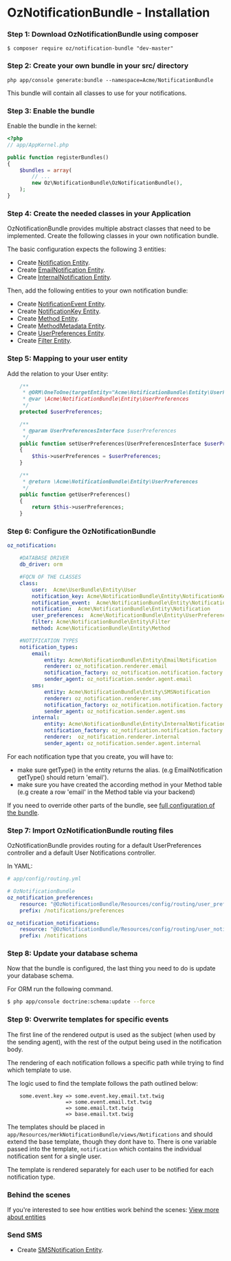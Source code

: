OzNotificationBundle - Installation
===================================

### Step 1: Download OzNotificationBundle using composer

```
$ composer require oz/notification-bundle "dev-master"
```

### Step 2: Create your own bundle in your src/ directory

````
php app/console generate:bundle --namespace=Acme/NotificationBundle
````

This bundle will contain all classes to use for your notifications.


### Step 3: Enable the bundle

Enable the bundle in the kernel:

``` php
<?php
// app/AppKernel.php

public function registerBundles()
{
    $bundles = array(
        // ...
        new Oz\NotificationBundle\OzNotificationBundle(),
    );
}
```

### Step 4: Create the needed classes in your Application

OzNotificationBundle provides multiple abstract classes that need to be
implemented. Create the following classes in your own notification bundle.

The basic configuration expects the following 3 entities:

- Create [Notification Entity](Entity/Notification.md).
- Create [EmailNotification Entity](Entity/EmailNotification.md).
- Create [InternalNotification Entity](Entity/InternalNotification.md).

Then, add the following entities to your own notification bundle:
- Create [NotificationEvent Entity](Entity/NotificationEvent.md).
- Create [NotificationKey Entity](Entity/NotificationKey.md).
- Create [Method Entity](Entity/Method.md).
- Create [MethodMetadata Entity](Entity/MethodMetadata.md).
- Create [UserPreferences Entity](Entity/UserPreferences.md).
- Create [Filter Entity](Entity/Filter.md).

### Step 5: Mapping to your user entity

Add the relation to your User entity:

```php
    /**
     * @ORM\OneToOne(targetEntity="Acme\NotificationBundle\Entity\UserPreferences", mappedBy="user")
     * @var \Acme\NotificationBundle\Entity\UserPreferences
     */
    protected $userPreferences;

    /**
     * @param UserPreferencesInterface $userPreferences
     */
    public function setUserPreferences(UserPreferencesInterface $userPreferences)
    {
        $this->userPreferences = $userPreferences;
    }

    /**
     * @return \Acme\NotificationBundle\Entity\UserPreferences
     */
    public function getUserPreferences()
    {
        return $this->userPreferences;
    }
```

### Step 6: Configure the OzNotificationBundle

``` yaml
oz_notification:

    #DATABASE DRIVER
    db_driver: orm

    #FQCN OF THE CLASSES
    class:
        user:  Acme\UserBundle\Entity\User
        notification_key: Acme\NotificationBundle\Entity\NotificationKey
        notification_event:  Acme\NotificationBundle\Entity\NotificationEvent
        notification:  Acme\NotificationBundle\Entity\Notification
        user_preferences:  Acme\NotificationBundle\Entity\UserPreferences
        filter: Acme\NotificationBundle\Entity\Filter
        method: Acme\NotificationBundle\Entity\Method

    #NOTIFICATION TYPES
    notification_types:
        email:
            entity: Acme\NotificationBundle\Entity\EmailNotification
            renderer: oz_notification.renderer.email
            notification_factory: oz_notification.notification.factory.email
            sender_agent: oz_notification.sender.agent.email
        sms:
            entity: Acme\NotificationBundle\Entity\SMSNotification
            renderer: oz_notification.renderer.sms
            notification_factory: oz_notification.notification.factory.sms
            sender_agent: oz_notification.sender.agent.sms
        internal:
            entity: Acme\NotificationBundle\Entity\InternalNotification
            notification_factory: oz_notification.notification.factory.internal
            renderer:  oz_notification.renderer.internal
            sender_agent: oz_notification.sender.agent.internal

```

For each notification type that you create, you will have to:
- make sure getType() in the entity returns the alias. (e.g EmailNotification getType() should return 'email').
- make sure you have created the according method in your Method table (e.g create a row 'email' in the Method table via your backend)

If you need to override other parts of the bundle, see [full configuration of the bundle](FullConfiguration.md).

### Step 7: Import OzNotificationBundle routing files

OzNotificationBundle provides routing for a default UserPreferences controller and a default User Notifications controller.

In YAML:

``` yaml
# app/config/routing.yml

# OzNotificationBundle
oz_notification_preferences:
    resource: "@OzNotificationBundle/Resources/config/routing/user_preferences.xml"
    prefix: /notifications/preferences

oz_notification_notifications:
    resource: "@OzNotificationBundle/Resources/config/routing/user_notifications.xml"
    prefix: /notifications
```

### Step 8: Update your database schema

Now that the bundle is configured, the last thing you need to do is update your
database schema.

For ORM run the following command.

``` bash
$ php app/console doctrine:schema:update --force
```

### Step 9: Overwrite templates for specific events

The first line of the rendered output is used as the subject (when used by the
sending agent), with the rest of the output being used in the notification body.

The rendering of each notification follows a specific path while trying to find
which template to use.

The logic used to find the template follows the path outlined below:

```
    some.event.key => some.event.key.email.txt.twig
                   => some.event.email.txt.twig
                   => some.email.txt.twig
                   => base.email.txt.twig
```

The templates should be placed in `app/Resources/merkNotificationBundle/views/Notifications`
and should extend the base template, though they dont have to. There is one variable passed
into the template, `notification` which contains the individual notification sent for a
single user.

The template is rendered separately for each user to be notified for each notification type.


### Behind the scenes

If you're interested to see how entities work behind the scenes: [View more about entities](Entity-More.md)


### Send SMS

- Create [SMSNotification Entity](Entity/SMSNotification.md).
